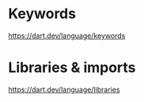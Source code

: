 
# Keywords
https://dart.dev/language/keywords

# Libraries & imports
https://dart.dev/language/libraries
